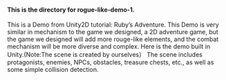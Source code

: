 #### This is the directory for rogue-like-demo-1.

This is a Demo from Unity2D tutorial: Ruby’s Adventure.
This Demo is very similar in mechanism to the game we designed, a 2D adventure game, but the game we designed will add more rouge-like elements, and the combat mechanism will be more diverse and complex.
Here is the demo built in Unity.(Note:The scene is created by ourselves）
The scene includes protagonists, enemies, NPCs, obstacles, treasure chests, etc., as well as some simple collision detection.

